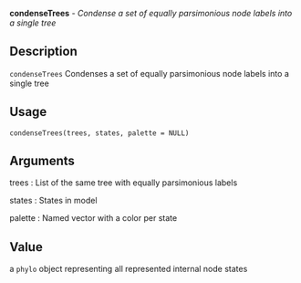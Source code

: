 **condenseTrees** - *Condense a set of equally parsimonious node labels into a single tree*

Description
--------------------

`condenseTrees` Condenses a set of equally parsimonious node labels 
into a single tree


Usage
--------------------
```
condenseTrees(trees, states, palette = NULL)
```

Arguments
-------------------

trees
:   List of the same tree with equally parsimonious labels

states
:   States in model

palette
:   Named vector with a color per state




Value
-------------------

a `phylo` object representing all represented internal node states









